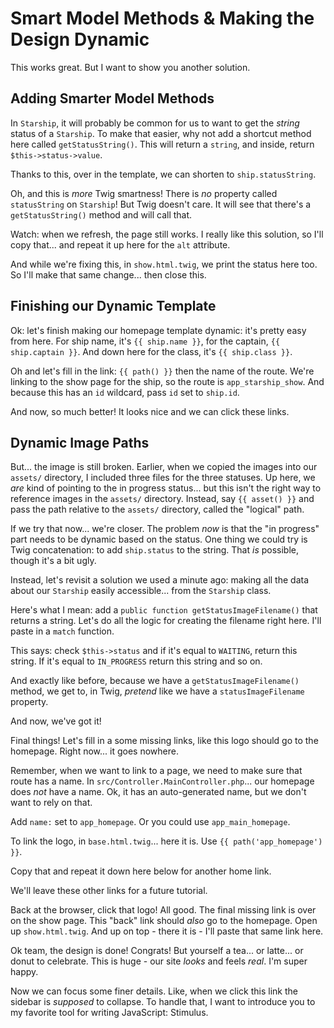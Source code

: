 # Smart Model Methods & Making the Design Dynamic

This works great. But I want to show you another solution.

## Adding Smarter Model Methods

In `Starship`, it will
probably be common for us to want to get the *string* status of a `Starship`. To
make that easier, why not add a shortcut method here called `getStatusString()`.
This will return a `string`, and inside, return `$this->status->value`.

Thanks to this, over in the template, we can shorten to `ship.statusString`.

Oh, and this is *more* Twig smartness! There is *no* property called `statusString`
on `Starship`! But Twig doesn't care. It will see that there's a `getStatusString()`
method and will call that.

Watch: when we refresh, the page still works. I really like this solution, so I'll
copy that... and repeat it up here for the `alt` attribute.

And while we're fixing this, in `show.html.twig`, we print the status here too.
So I'll make that same change... then close this.

## Finishing our Dynamic Template

Ok: let's finish making our homepage template dynamic: it's pretty easy from here.
For ship name, it's `{{ ship.name }}`, for the captain, `{{ ship.captain }}`.
And down here for the class, it's `{{ ship.class }}`.

Oh and let's fill in the link: `{{ path() }}` then the name of the route. We're
linking to the show page for the ship, so the route is `app_starship_show`. And
because this has an `id` wildcard, pass `id` set to `ship.id`.

And now, so much better! It looks nice and we can click these links.

## Dynamic Image Paths

But... the image is still broken. Earlier, when we copied the images into our
`assets/` directory, I included three files for the three statuses. Up here, we
*are* kind of pointing to the in progress status... but this isn't the right way
to reference images in the `assets/` directory. Instead, say `{{ asset() }}` and
pass the path relative to the `assets/` directory, called the "logical" path.

If we try that now... we're closer. The problem *now* is that the "in progress" part
needs to be dynamic based on the status. One thing we could try is Twig
concatenation: to add `ship.status` to the string. That *is* possible, though it's
a bit ugly.

Instead, let's revisit a solution we used a minute ago: making all the data
about our `Starship` easily accessible... from the `Starship` class.

Here's what I mean: add a `public function getStatusImageFilename()` that returns
a string. Let's do all the logic for creating the filename right here. I'll
paste in a `match` function.

This says: check `$this->status` and if it's equal to `WAITING`, return this string.
If it's equal to `IN_PROGRESS` return this string and so on.

And exactly like before, because we have a `getStatusImageFilename()` method, we
get to, in Twig, *pretend* like we have a `statusImageFilename` property.

And now, we've got it!

Final things! Let's fill in a some missing links, like this logo should go to the
homepage. Right now... it goes nowhere.

Remember, when we want to link to a page, we need to make sure that route has a name.
In `src/Controller.MainController.php`... our homepage does *not* have a name.
Ok, it has an auto-generated name, but we don't want to rely on that. 

Add `name:` set to `app_homepage`. Or you could use `app_main_homepage`.

To link the logo, in `base.html.twig`... here it is. Use `{{ path('app_homepage') }}`.

Copy that and repeat it down here below for another home link.

We'll leave these other links for a future tutorial.

Back at the browser, click that logo! All good. The final missing link is over
on the show page. This "back" link should *also* go to the homepage. Open up
`show.html.twig`. And up on top - there it is - I'll paste that same link here.

Ok team, the design is done! Congrats! But yourself a tea... or latte... or donut
to celebrate. This is huge - our site *looks* and feels *real*. I'm super happy.

Now we can focus some finer details. Like, when we click this link the sidebar
is *supposed* to collapse. To handle that, I want to introduce you to my favorite
tool for writing JavaScript: Stimulus.
